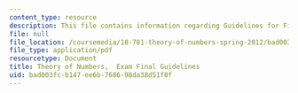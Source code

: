 ```yaml
---
content_type: resource
description: This file contains information regarding Guidelines for Final exam .
file: null
file_location: /coursemedia/18-781-theory-of-numbers-spring-2012/bad003fcb147ee6b768698da38d51f0f_MIT18_781S12_guidelinFinal.pdf
file_type: application/pdf
resourcetype: Document
title: Theory of Numbers,  Exam Final Guidelines
uid: bad003fc-b147-ee6b-7686-98da38d51f0f
---
```

